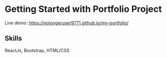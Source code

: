 # Getting Started with Portfolio Project

Live demo: https://nolongeruser9771.github.io/my-portfolio/

## Skills

ReactJs, Bootstrap, HTML/CSS
